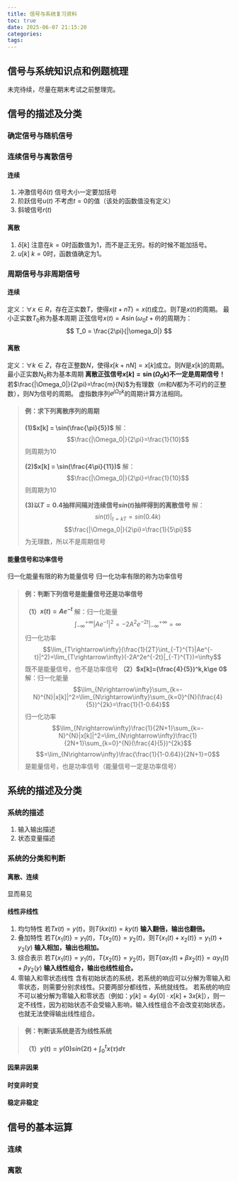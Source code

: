 ```yaml
---
title: 信号与系统复习资料
toc: true
date: 2025-06-07 21:15:20
categories:
tags:
---
```


## 信号与系统知识点和例题梳理
未完待续，尽量在期末考试之前整理完。
<!-- more -->

## 信号的描述及分类

### 确定信号与随机信号

### 连续信号与离散信号
#### 连续
1. 冲激信号$\delta(t)$
   信号大小一定要加括号
2. 阶跃信号$u(t)$
   不考虑$t=0$的值（该处的函数值没有定义）
3. 斜坡信号$r(t)$
#### 离散
1. $\delta[k]$
   注意在$k=0$时函数值为1，而不是正无穷。标的时候不能加括号。
2. $u[k]$
   $k=0$时，函数值确定为1。
### 周期信号与非周期信号

#### 连续
定义：$\forall x \in R$，存在正实数$T$，使得$x(t+nT)=x(t)$成立。则$T$是$x(t)$的周期。
最小正实数$T_0$称为基本周期
正弦信号$x(t)=A\sin(\omega_0 t+\theta)$的周期为：
$$
T_0 = \frac{2\pi}{|\omega_0|}
$$
#### 离散
定义：$\forall k \in Z$，存在正整数$N$，使得$x[k+nN]=x[k]$成立。则$N$是$x[k]$的周期。
最小正实数$N_0$称为基本周期
**离散正弦信号$x[k] = \sin(\Omega_0k)$不一定是周期信号！**
若$\frac{|\Omega_0|}{2\pi}=\frac{m}{N}$为有理数（$m$和$N$都为不可约的正整数），则$N$为信号的周期。
虚指数序列$e^{j\Omega_0k}$的周期计算方法相同。

> #### 例：求下列离散序列的周期
> **(1)$x[k] = \sin(\frac{\pi}{5})$**
> 解：
> $$\frac{|\Omega_0|}{2\pi}=\frac{1}{10}$$
> 则周期为10
> 
> **(2)$x[k] = \sin(\frac{4\pi}{11})$**
> 解：
> $$\frac{|\Omega_0|}{2\pi}=\frac{1}{10}$$
> 则周期为10
> 
> **(3)以$T=0.4$抽样间隔对连续信号$sin(t)$抽样得到的离散信号**
> 解：
> $$sin(t)|_{t=kT}=sin(0.4k)$$
> $$\frac{|\Omega_0|}{2\pi}=\frac{1}{5\pi}$$
> 为无理数，所以不是周期信号
#### 能量信号和功率信号
归一化能量有限的称为能量信号
归一化功率有限的称为功率信号
> #### 例：判断下列信号是能量信号还是功率信号
> **（1）$x(t)=Ae^{-t}$**
> 解：归一化能量$$\int_{-\infty}^{+\infty}|Ae^{-t}|^2=-2A^2e^{-2t}|_{-\infty}^{+\infty}=\infty$$
> 归一化功率$$\lim_{T\rightarrow\infty}(\frac{1}{2T}\int_{-T}^{T}|Ae^{-t}|^2)=\lim_{T\rightarrow\infty}(-2A^2e^{-2t}|_{-T}^{T})=\infty$$
> 既不是能量信号，也不是功率信号
> **（2）$x[k]=(\frac{4}{5})^k,k\ge 0$**
> 解：归一化能量
> $$\lim_{N\rightarrow\infty}\sum_{k=-N}^{N}|x[k]|^2=\lim_{N\rightarrow\infty}\sum_{k=0}^{N}(\frac{4}{5})^{2k}=\frac{1}{1-0.64}$$
> 归一化功率
> $$\lim_{N\rightarrow\infty}\frac{1}{2N+1}\sum_{k=-N}^{N}|x[k]|^2=\lim_{N\rightarrow\infty}\frac{1}{2N+1}\sum_{k=0}^{N}(\frac{4}{5})^{2k}$$
> $$=\lim_{N\rightarrow\infty}\frac{\frac{1}{1-0.64}}{2N+1}=0$$
> 是能量信号，也是功率信号（能量信号一定是功率信号）
## 系统的描述及分类
### 系统的描述
1. 输入输出描述
2. 状态变量描述
### 系统的分类和判断
#### 离散、连续
显而易见
#### 线性非线性
1. 均匀特性
   若$T{x(t)}=y(t)$，则$T(kx(t))=ky(t)$
   **输入翻倍，输出也翻倍。**
2. 叠加特性
   若$T\{x_1(t)\}=y_1(t)$，$T\{x_2(t)\}=y_2(t)$，则$T\{x_1(t)+x_2(t)\}=y_1(t)+y_2(y)$
   **输入相加，输出也相加。**
3. 综合表示
   若$T\{x_1(t)\}=y_1(t)$，$T\{x_2(t)\}=y_2(t)$，则$T\{\alpha x_1(t)+\beta x_2(t)\}=\alpha y_1(t)+\beta y_2(y)$
   **输入线性组合，输出也线性组合。**
4. 零输入和零状态线性
   含有初始状态的系统，若系统的响应可以分解为零输入和零状态，则需要分别求线性。只要两部分都线性，系统就线性。
   若系统的响应不可以被分解为零输入和零状态（例如：$y[k]=4y[0]·x[k]+3x[k]$），则一定不线性，因为初始状态不会受输入影响，输入线性组合不会改变初始状态，也就无法使得输出线性组合。
> #### 例：判断该系统是否为线性系统
> **（1）$y(t)=y(0)sin(2t)+\int_{0}^{t}x(\tau)d\tau$**
> 
#### 因果非因果

#### 时变非时变

#### 稳定非稳定

## 信号的基本运算

### 连续

### 离散